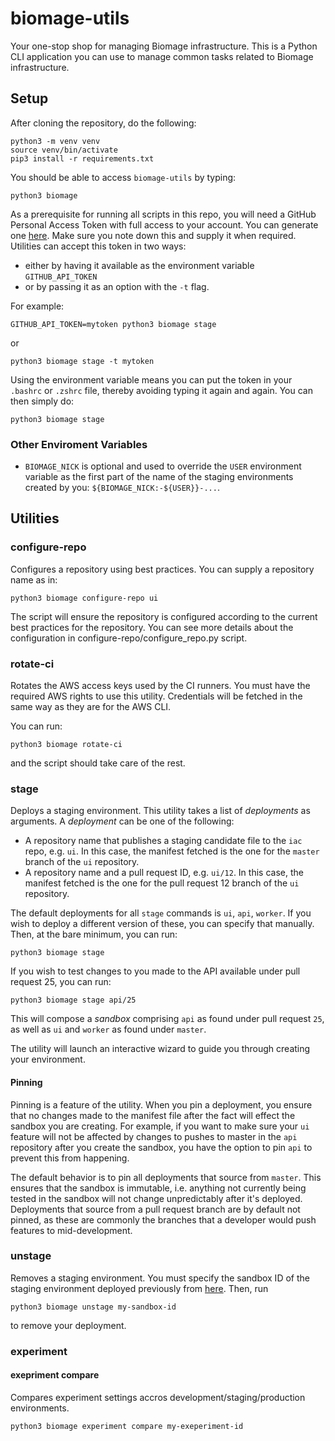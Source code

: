 biomage-utils
=============

Your one-stop shop for managing Biomage infrastructure. This is a Python CLI
application you can use to manage common tasks related to Biomage
infrastructure.

Setup
-----

After cloning the repository, do the following:

    python3 -m venv venv
    source venv/bin/activate
    pip3 install -r requirements.txt

You should be able to access `biomage-utils` by typing:

    python3 biomage

As a prerequisite for running all scripts in this repo, you will need a GitHub Personal Access
Token with full access to your account. You can generate one
[here](https://github.com/settings/tokens). Make sure you note down this and
supply it when required. Utilities can accept this token in two ways:

* either by having it available as the environment variable `GITHUB_API_TOKEN`
* or by passing it as an option with the `-t` flag.

For example:

    GITHUB_API_TOKEN=mytoken python3 biomage stage

or

    python3 biomage stage -t mytoken

Using the environment variable means you can put the token in your
`.bashrc` or `.zshrc` file, thereby avoiding typing it again and again. You can
then simply do:

    python3 biomage stage

### Other Enviroment Variables

* `BIOMAGE_NICK` is optional and used to override the `USER` environment variable
  as the first part of the name of the staging environments created by you:
  `${BIOMAGE_NICK:-${USER}}-...`.

Utilities
---------

### configure-repo

Configures a repository using best practices. You can supply a repository name
as in:

    python3 biomage configure-repo ui

The script will ensure the repository is configured according to the current
best practices for the repository. You can see more details about the
configuration in configure-repo/configure_repo.py script.

### rotate-ci

Rotates the AWS access keys used by the CI runners. You must have the required
AWS rights to use this utility. Credentials will be fetched in the same way as
they are for the AWS CLI.

You can run:

    python3 biomage rotate-ci

and the script should take care of the rest.

### stage

Deploys a staging environment. This utility takes a list of *deployments* as
arguments. A *deployment* can be one of the following:

* A repository name that publishes a staging candidate file to the `iac` repo, e.g. `ui`.
In this case, the manifest fetched is the one for the `master` branch of the `ui` repository.
* A repository name and a pull request ID, e.g. `ui/12`. In this case, the manifest fetched
is the one for the pull request 12 branch of the `ui` repository.

The default deployments for all `stage` commands is `ui`, `api`, `worker`. If you wish to
deploy a different version of these, you can specify that manually. Then, at the bare minimum,
you can run:

    python3 biomage stage

If you wish to test changes to you made to the API available under pull request 25, you can run:

    python3 biomage stage api/25

This will compose a *sandbox* comprising `api` as found under pull request `25`, as well as `ui`
and `worker` as found under `master`.

The utility will launch an interactive wizard to guide you through creating your environment.

#### Pinning

Pinning is a feature of the utility. When you pin a deployment, you ensure that no changes made
to the manifest file after the fact will effect the sandbox you are creating. For example, if you
want to make sure your `ui` feature will not be affected by changes to pushes to master in the `api`
repository after you create the sandbox, you have the option to pin `api` to prevent this from happening.

The default behavior is to pin all deployments that source from `master`. This ensures that the sandbox
is immutable, i.e. anything not currently being tested in the sandbox will not change unpredictably
after it's deployed. Deployments that source from a pull request branch are by default not pinned,
as these are commonly the branches that a developer would push features to mid-development.

### unstage

Removes a staging environment. You must specify the sandbox ID of the staging environment deployed
previously from [here](https://github.com/biomage-ltd/iac/tree/master/releases/staging). Then, run

    python3 biomage unstage my-sandbox-id

to remove your deployment.

### experiment

#### exepriment compare

Compares experiment settings accros development/staging/production environments.

    python3 biomage experiment compare my-exeperiment-id
